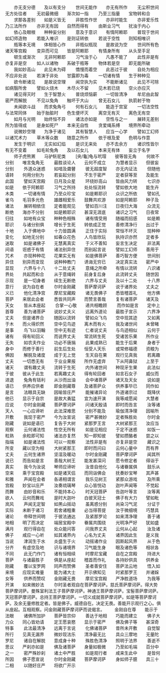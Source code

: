 <!-- { "loadSidebar": true } -->
　　亦无支分德　　及以有支分
　　世间无能作　　亦无有所作
　　无尘积世间　　无方处往者
　　无初最微细　　渐次如一指
　　乃至三指量　　宝物转和合
　　求那各差别　　如是义皆无
　　非胜性作世　　亦非时能生
　　亦非爱乐性　　乃三法所作
　　亦非无有因　　自然而得有
　　由斯业习气　　扰浊于内心
　　依心及眼根　　种种妄分别
　　意及于意识　　有情阿赖耶
　　普现于世间　　如幻师造物
　　若能入唯识　　是则证转依
　　若说于空性　　则知相唯识
　　瓶等本无境　　体相皆心作
　　非瓶似瓶现　　是故说为空
　　世间所有色　　诸天等宫殿
　　变异而可见　　皆是阿赖耶
　　有情身所有　　从头至手足
　　顿生或渐次　　无非阿赖耶
　　习气浊于心　　凡愚不能了
　　此性非是有　　亦复非是空
　　如人以诸物　　系破于瓶等
　　物体若是空　　即无能所破
　　我如妙高山　　此见未为碍
　　憍慢而着空　　此恶过于彼
　　自处为相应　　不应非处说
　　若演于非处　　甘露即为毒
　　一切诸有情　　生于种种见
　　欲令断诸见　　是故说空理
　　闻空执为实　　不能断诸见
　　此见不可除　　如病翳所舍
　　譬如火烧木　　木尽火不留
　　见木若已烧　　空火亦应灭
　　诸见得灭时　　生于智慧火
　　普烧烦恼薪　　一切皆清净
　　牟尼由此智　　密严而解脱
　　不见以兔角　　触坏于大山
　　曾无石女儿　　执箭射于物
　　未闻欲斗战　　而求兔角弓
　　何有石女儿　　能造于宫室
　　一切法空性　　与法常同体
　　始于胎脏时　　色生便坏灭
　　离空无有灭　　离色无有空
　　如月与光明　　始终恒不异
　　诸法亦如是　　空性与之一
　　展转无差别　　所为皆得成
　　是身如死尸　　本来无自性
　　贪爱绳系缚　　境界所牵动
　　说微妙空理　　为净于诸见
　　其有智慧人　　应当一心学
　　譬如工幻师　　以诸咒术力
　　草木等众数　　随意之所作
　　依于根及爱　　色明与作意
　　发生于明识　　无实如幻焰
　　是识无来处　　亦不去余方
　　诸识性皆尔　　有无不变着
　　如毛轮兔角　　及以石女儿
　　本来无有体　　妄立于名字
　　师子虎熊罴　　马驴馲驼类
　　[央/龜]龟与玳瑁　　彼等皆无角
　　何故不分别　　唯言兔角无
　　最胜谈论人　　云何不成立
　　为慧者显示　　但彼妄分别
　　外道众迷惑　　如喑及聋瞽
　　彼无超度智　　亦无内证法
　　但随他语转　　何用分别为
　　若妄起分别　　不生于密严
　　定者获等至　　及能生此国
　　譬如天宫殿　　日月及众星
　　环绕妙高山　　皆由风力转
　　七识亦如是　　依于阿赖耶
　　习气之所持　　处处恒流转
　　譬如依大地　　能生卉木类
　　一切诸有情　　乃至众珍宝
　　如是赖耶识　　众识之所依
　　譬如孔雀乌　　毛羽多光色
　　雄雌相爱乐　　鼓舞共欢游
　　如是阿赖耶　　种子及诸法
　　展转相依住　　定者能观见
　　譬如百川注　　日夜归大海
　　众流无断绝　　海亦不分别
　　如是赖耶识　　甚深无涯底
　　诸识之习气　　日夜常归往
　　如地有众宝　　种种色相殊
　　诸有情受用　　随福而招感
　　如是赖耶识　　与诸分别俱
　　增长于生死　　转依成正觉
　　善修清净行　　出过于十地
　　入于佛地中　　十力皆圆满
　　正住于实际　　常恒不坏灭
　　现种种变化　　如地无分别
　　如春众花色　　人鸟皆欣玩
　　执持识亦然　　定者多迷取
　　如是诸佛子　　无慧离真实
　　于义不善知　　妄言生决定
　　非法离间语　　诳惑于有情
　　诸法别异住　　而别起言说
　　譬如工幻师　　善用于咒术
　　亦现种种花　　花果实无有
　　如是佛菩萨　　善巧智方便
　　世间别异住　　别异而变现
　　说种种教门　　诱诲无穷已
　　决定真实法　　密严中显现
　　六界与十八　　十二处丈夫
　　意绳之所牵　　有情以流转
　　八识诸界处　　共起而和合
　　从于意绳转　　前身复后身
　　此流转丈夫　　随世因示现
　　是一切身者　　续生无断绝
　　六界与丈夫　　及以十二处
　　十八界意行　　说为自在者
　　尔时金刚藏　　菩萨摩诃萨
　　说于诸界处　　丈夫之义已
　　他化清净宫　　摩尼宝藏殿
　　诸无畏佛子　　悉皆稽首礼
　　他方佛菩萨　　来居此会者
　　悉皆共同声　　而赞言善哉
　　复有诸菩萨　　诸天及天女
　　皆从本座起
　　合掌一心敬　　递共相瞻顾
　　而作如是言　　定中上首尊
　　善为诸菩萨　　说妙丈夫义
　　远离外道论　　最胜子宣示
　　六界净丈夫　　但是诸界合
　　随因以流转
　　譬如众飞鸟　　空中现其迹
　　又如离于木　　而火得炽然
　　空中见鸟迹　　离木而有火
　　我及诸世间　　未曾睹是事
　　鸟飞以羽翰　　空中无有迹
　　仁者说丈夫　　与鸟迹相似
　　云何于诸有　　得有轮回义
　　而说界丈夫　　常流转生死
　　受诸苦乐果　　所作业无失
　　如农夫作业　　功必不唐捐
　　此果成熟已　　能生于后果
　　身者于身中　　而修于善行
　　前生后生处　　恒受人天乐
　　或常修福德　　资粮为佛因
　　解脱及诸度　　成于无上觉
　　生天自在果　　观行见真我
　　若离趣丈夫　　一切悉无有
　　于业业果报　　所作无虚弃
　　下从阿鼻狱　　上至于诸天
　　谓有趣丈夫　　流转于生死
　　内外诸世间　　种现牙生果
　　此法似于彼　　彼从于此生
　　若离趣丈夫　　得有轮回者
　　如言石女子　　威仪而进退
　　兔角有铦利　　从沙而出油
　　会中诸菩萨　　诸天及天女
　　说如是语已　　供养应供者
　　即金刚藏尊　　及诸菩萨众
　　供养事毕已　　同作如是言
　　法眼具无缺　　因喻皆庄严
　　能摧诸异论　　外道诸宗过
　　既降伏他已　　显示于自宗
　　是故大勇猛　　宜为速开演
　　我等咸愿闻　　大慧者应说
　　尔时金刚藏　　菩萨摩诃萨
　　问诸天殷请　　即时而告言
　　汝等诸天人　　一心应谛听
　　此法深难思　　分别不能及
　　瑜伽清净理　　因喻所开敷
　　我现于密严　　今为汝宣说
　　密严甚微妙　　定者殊胜处
　　尔时金刚藏　　说如是语已
　　复告于大树　　紧那罗王言
　　大树紧那王　　汝应当观察
　　云何诸法性　　性空无所有
　　如是见相应　　于定不迷惑
　　如饭一粒熟　　余粒即可知
　　诸法亦复然　　知一即知彼
　　譬如攒酪者　　尝之以指端
　　如是诸法性　　可以一观察
　　法性非是有　　亦复非是空
　　藏识之所变　　藏以空为相
　　大树紧那王　　即时而问曰
　　云何心量中　　而有界丈夫
　　云何生诸界　　坚湿及暖动
　　尔时金刚藏　　菩萨摩诃萨
　　闻其所说已　　而告如是言
　　善哉大树王　　能发甚深问
　　愿令修定者　　得诣于真实
　　我今为汝说　　琴师应谛听
　　汝昔自他化　　与诸眷属俱
　　鼓乐从空来　　乘于宝宫殿
　　如是诸天侣　　而同诣佛会
　　抚奏妙宝琴　　其声甚和雅
　　声闻在会者　　各递相谓言
　　我乐见树王　　紧那众游戏
　　及所乘宫殿　　妙宝以庄严
　　汝奏琉璃琴　　众心皆悦动
　　迦叶声闻等　　不觉起而舞
　　由妙音和乐　　不能持本心
　　时天冠菩萨　　告迦叶等言
　　汝等离欲人　　云何而舞戏
　　是时大迦叶　　白彼天冠士
　　佛子有大力　　譬如毗岚风
　　声闻无定智　　如黑山摇动
　　虽离惑分别　　尚染习气泥
　　分证于实际　　未断于诸习
　　若舍诸粗重　　必当得菩提
　　汝于微细境　　巧慧具诸论
　　帝释世间明　　于彼法通达
　　及紧那罗论　　如来清净理
　　善于诸地相　　明了而决定
　　端居宝殿中　　眷属共围绕
　　光明净严好　　犹如盛满月
　　观行得自在　　处众能问答
　　问我界丈夫　　云何从心起
　　汝及诸佛子　　咸应一心听
　　如其诸界内　　心名为丈夫
　　诸界因此生　　是义我当说
　　津润生于水　　炎盛生于火
　　动摇诸作业　　因斯起风界
　　从于色分齐　　有虚空及地
　　识与诸境界　　习气能生身
　　眼及诸色等　　相状各不同
　　此无门作门　　诸有恒相续
　　时摩尼宝藏　　自在之宫殿
　　持进大菩萨　　与诸最胜子
　　俱是从座起　　稽首而作礼
　　各持妙供具　　供养金刚藏
　　覆以宝罗网　　同声而赞佛
　　圣者善安住　　菩萨法云地
　　悟入如来境　　应现实难量
　　能为诸大士　　开示佛知见
　　时紧那罗王　　并诸婇女等
　　供养而赞叹　　金刚藏无畏
　　摩尼宝宫殿　　严净胜道场
　　为我等开演　　如来微妙法
　　尔时圣者观自在菩萨摩诃萨。慈氏菩萨摩诃萨。得大势菩萨摩诃萨。曼殊室利法王子菩萨摩诃萨。神通王菩萨摩诃萨。宝髻菩萨摩诃萨。天冠菩萨摩诃萨。总持王菩萨摩诃萨。一切义成就菩萨摩诃萨。如是等菩萨摩诃萨。及余无量修胜定者。皆是佛子。威德自在。决定无畏。善能开示观行之心。俱从座起。互相观察。问金刚藏菩萨摩诃萨而说偈言。
　　金刚自在尊　　能示于法眼
　　诸佛所加护　　菩萨皆宗仰
　　善达于地相　　巧能而建立
　　佛子大力众　　同心皆劝请
　　定王愿哀愍　　显示于密严
　　佛及佛子等　　甚深奇特事
　　此法最清净　　远离于言说
　　化佛诸菩萨　　昔所未开敷
　　自觉智所行　　见真无漏界
　　微妙现法乐　　清净最无比
　　具众三摩地　　无量陀罗尼
　　诸自在解脱　　意成身十种
　　殊胜色清净　　照明于法界
　　善逝不思议　　严刹亦如是
　　佛及诸菩萨　　身量如极微
　　乃至如毛端　　百分中之一
　　密严殊妙刹　　诸土中严胜
　　如是观行者　　咸来生此中
　　是皆何所因　　佛子愿宣说
　　尔时金刚藏　　菩萨摩诃萨
　　身如师子臆　　具三十二相
　　以随好庄严　　将欲广开示
